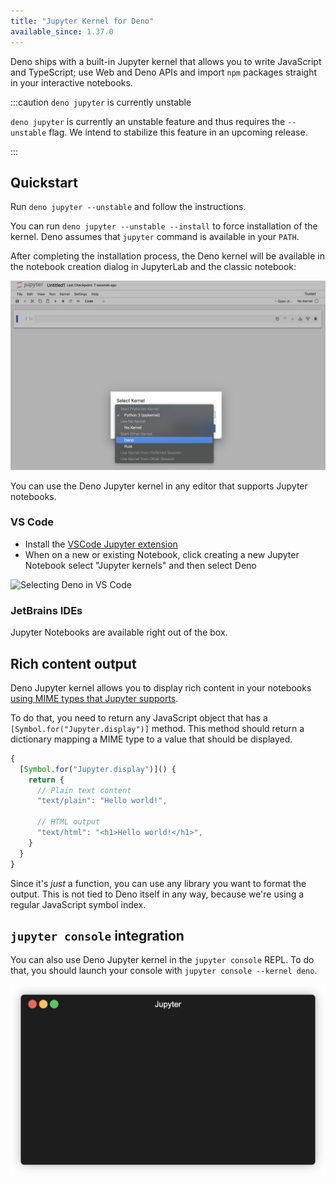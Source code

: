 ```yaml
---
title: "Jupyter Kernel for Deno"
available_since: 1.37.0
---
```


Deno ships with a built-in Jupyter kernel that allows you to write JavaScript
and TypeScript; use Web and Deno APIs and import `npm` packages straight in your
interactive notebooks.

:::caution `deno jupyter` is currently unstable

`deno jupyter` is currently an unstable feature and thus requires the
`--unstable` flag. We intend to stabilize this feature in an upcoming release.

:::

## Quickstart

Run `deno jupyter --unstable` and follow the instructions.

You can run `deno jupyter --unstable --install` to force installation of the
kernel. Deno assumes that `jupyter` command is available in your `PATH`.

After completing the installation process, the Deno kernel will be available in
the notebook creation dialog in JupyterLab and the classic notebook:

![Jupyter notebook kernel selection](../images/jupyter_notebook.png)

You can use the Deno Jupyter kernel in any editor that supports Jupyter
notebooks.

### VS Code

- Install the
  [VSCode Jupyter extension](https://marketplace.visualstudio.com/items?itemName=ms-toolsai.jupyter)
- When on a new or existing Notebook, click creating a new Jupyter Notebook
  select "Jupyter kernels" and then select Deno

![Selecting Deno in VS Code](https://github.com/denoland/deno-docs/assets/836375/32f0ccc3-35f7-47e5-84f4-17c20a5b5732)

### JetBrains IDEs

Jupyter Notebooks are available right out of the box.

## Rich content output

Deno Jupyter kernel allows you to display rich content in your notebooks
[using MIME types that Jupyter supports](https://docs.jupyter.org/en/latest/reference/mimetype.html).

To do that, you need to return any JavaScript object that has a
`[Symbol.for("Jupyter.display")]` method. This method should return a dictionary
mapping a MIME type to a value that should be displayed.

```ts
{
  [Symbol.for("Jupyter.display")]() {
    return {
      // Plain text content
      "text/plain": "Hello world!",

      // HTML output
      "text/html": "<h1>Hello world!</h1>",
    }
  }
}
```

Since it's _just_ a function, you can use any library you want to format the
output. This is not tied to Deno itself in any way, because we're using a
regular JavaScript symbol index.

## `jupyter console` integration

You can also use Deno Jupyter kernel in the `jupyter console` REPL. To do that,
you should launch your console with `jupyter console --kernel deno`.

![Using the Deno kernel in a CLI](../images/jupyter-cli.gif)
